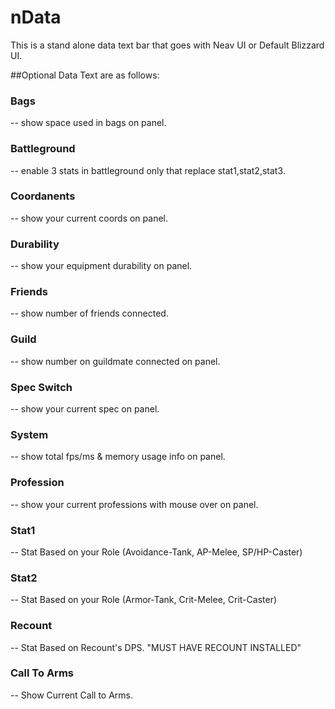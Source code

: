 # nData
This is a stand alone data text bar that goes with Neav UI or Default Blizzard UI.

##Optional Data Text are as follows: 

### Bags
 -- show space used in bags on panel.
 
### Battleground
 -- enable 3 stats in battleground only that replace stat1,stat2,stat3.
 
### Coordanents
 -- show your current coords on panel.
 
### Durability
 -- show your equipment durability on panel.
 
### Friends
 -- show number of friends connected.
 
### Guild
 -- show number on guildmate connected on panel.

### Spec Switch
 -- show your current spec on panel.
 
### System
 -- show total fps/ms & memory usage info on panel.
 
### Profession
 -- show your current professions with mouse over on panel.
 
### Stat1
 -- Stat Based on your Role (Avoidance-Tank, AP-Melee, SP/HP-Caster)
 
### Stat2
 -- Stat Based on your Role (Armor-Tank, Crit-Melee, Crit-Caster)
 
### Recount
 -- Stat Based on Recount's DPS. "MUST HAVE RECOUNT INSTALLED"
 
### Call To Arms
 -- Show Current Call to Arms.
 